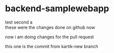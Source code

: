 # backend-samplewebapp
test
second
a      
these were the changes done on github now
    
now i am doing changes for the pull request
 
this one is the commit from kartik-new branch
